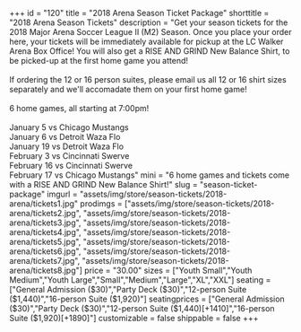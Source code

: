 +++
id = "120"
title = "2018 Arena Season Ticket Package"
shorttitle = "2018 Arena Season Tickets"
description = "Get your season tickets for the 2018 Major Arena Soccer League II (M2) Season. Once you place your order here, your tickets will be immediately available for pickup at the LC Walker Arena Box Office! You will also get a RISE AND GRIND New Balance Shirt, to be picked-up at the first home game you attend!<br><br>If ordering the 12 or 16 person suites, please email us all 12 or 16 shirt sizes separately and we'll accomadate them on your first home game!<br><br>6 home games, all starting at 7:00pm!<br><br>January 5 vs Chicago Mustangs<br>January 6 vs Detroit Waza Flo<br>January 19 vs Detroit Waza Flo<br>February 3 vs Cincinnati Swerve<br>February 16 vs Cincinnati Swerve<br>February 17 vs Chicago Mustangs"
mini = "6 home games and tickets come with a RISE AND GRIND New Balance Shirt!"
slug = "season-ticket-package"
imgurl = "assets/img/store/season-tickets/2018-arena/tickets1.jpg"
prodimgs = ["assets/img/store/season-tickets/2018-arena/tickets2.jpg", "assets/img/store/season-tickets/2018-arena/tickets3.jpg", "assets/img/store/season-tickets/2018-arena/tickets4.jpg", "assets/img/store/season-tickets/2018-arena/tickets5.jpg", "assets/img/store/season-tickets/2018-arena/tickets6.jpg", "assets/img/store/season-tickets/2018-arena/tickets7.jpg", "assets/img/store/season-tickets/2018-arena/tickets8.jpg"]
price = "30.00"
sizes = ["Youth Small","Youth Medium","Youth Large","Small","Medium","Large","XL","XXL"]
seating = ["General Admission ($30)","Party Deck ($30)","12-person Suite ($1,440)","16-person Suite ($1,920)"]
seatingprices = ["General Admission ($30)","Party Deck ($30)","12-person Suite ($1,440)[+1410]","16-person Suite ($1,920)[+1890]"]
customizable = false
shippable = false
+++

